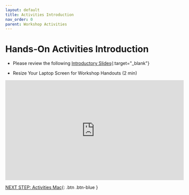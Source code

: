 ```yaml
---
layout: default
title: Activities Introduction
nav_order: 0
parent: Workshop Activities
---
```

# Hands-On Activities Introduction

- Please review the following [Introductory Slides](https://docs.google.com/presentation/d/1rqoqCInbDZALG_yzQbsiMCE_axgmI3e6f7kRXzhU6_E/edit#slide=id.p5){:target="_blank"}

- Resize Your Laptop Screen for Workshop Handouts (2 min)
<iframe width="560" height="315" src="https://www.youtube.com/embed/Igk5hZUfzN0" title="YouTube video player" frameborder="0" allow="accelerometer; autoplay; clipboard-write; encrypted-media; gyroscope; picture-in-picture" allowfullscreen></iframe>

[NEXT STEP: Activities Mac](activities-mac.html){: .btn .btn-blue }
